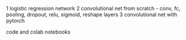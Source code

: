 1 logistic regression network
2 convolutional net from scratch
    - conv, fc, pooling, dropout, relu, sigmoid, reshape layers
3 convolutional net with pytorch


code and colab notebooks
